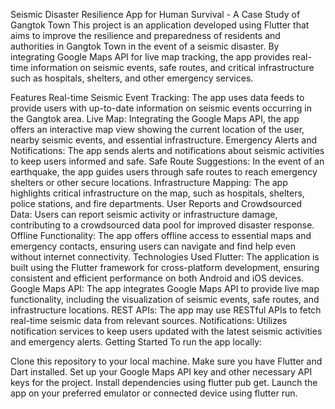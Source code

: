 Seismic Disaster Resilience App for Human Survival - A Case Study of Gangtok Town
This project is an application developed using Flutter that aims to improve the resilience and preparedness of residents and authorities in Gangtok Town in the event of a seismic disaster. By integrating Google Maps API for live map tracking, the app provides real-time information on seismic events, safe routes, and critical infrastructure such as hospitals, shelters, and other emergency services.

Features
Real-time Seismic Event Tracking: The app uses data feeds to provide users with up-to-date information on seismic events occurring in the Gangtok area.
Live Map: Integrating the Google Maps API, the app offers an interactive map view showing the current location of the user, nearby seismic events, and essential infrastructure.
Emergency Alerts and Notifications: The app sends alerts and notifications about seismic activities to keep users informed and safe.
Safe Route Suggestions: In the event of an earthquake, the app guides users through safe routes to reach emergency shelters or other secure locations.
Infrastructure Mapping: The app highlights critical infrastructure on the map, such as hospitals, shelters, police stations, and fire departments.
User Reports and Crowdsourced Data: Users can report seismic activity or infrastructure damage, contributing to a crowdsourced data pool for improved disaster response.
Offline Functionality: The app offers offline access to essential maps and emergency contacts, ensuring users can navigate and find help even without internet connectivity.
Technologies Used
Flutter: The application is built using the Flutter framework for cross-platform development, ensuring consistent and efficient performance on both Android and iOS devices.
Google Maps API: The app integrates Google Maps API to provide live map functionality, including the visualization of seismic events, safe routes, and infrastructure locations.
REST APIs: The app may use RESTful APIs to fetch real-time seismic data from relevant sources.
Notifications: Utilizes notification services to keep users updated with the latest seismic activities and emergency alerts.
Getting Started
To run the app locally:

Clone this repository to your local machine.
Make sure you have Flutter and Dart installed.
Set up your Google Maps API key and other necessary API keys for the project.
Install dependencies using flutter pub get.
Launch the app on your preferred emulator or connected device using flutter run.



